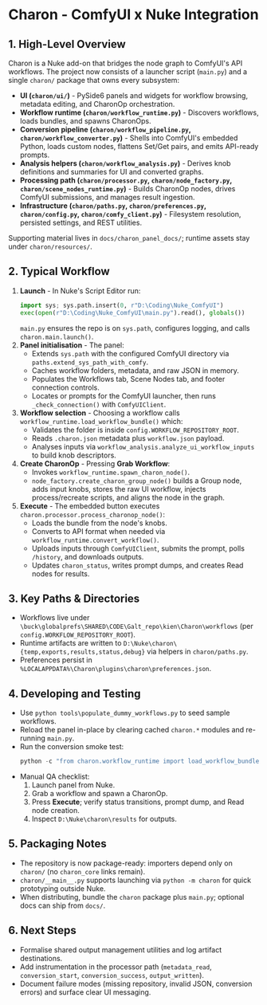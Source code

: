 # Charon - ComfyUI x Nuke Integration

## 1. High-Level Overview
Charon is a Nuke add-on that bridges the node graph to ComfyUI's API workflows. The project now consists of a launcher script (`main.py`) and a single `charon/` package that owns every subsystem:

- **UI (`charon/ui/`)** - PySide6 panels and widgets for workflow browsing, metadata editing, and CharonOp orchestration.
- **Workflow runtime (`charon/workflow_runtime.py`)** - Discovers workflows, loads bundles, and spawns CharonOps.
- **Conversion pipeline (`charon/workflow_pipeline.py`, `charon/workflow_converter.py`)** - Shells into ComfyUI's embedded Python, loads custom nodes, flattens Set/Get pairs, and emits API-ready prompts.
- **Analysis helpers (`charon/workflow_analysis.py`)** - Derives knob definitions and summaries for UI and converted graphs.
- **Processing path (`charon/processor.py`, `charon/node_factory.py`, `charon/scene_nodes_runtime.py`)** - Builds CharonOp nodes, drives ComfyUI submissions, and manages result ingestion.
- **Infrastructure (`charon/paths.py`, `charon/preferences.py`, `charon/config.py`, `charon/comfy_client.py`)** - Filesystem resolution, persisted settings, and REST utilities.

Supporting material lives in `docs/charon_panel_docs/`; runtime assets stay under `charon/resources/`.

## 2. Typical Workflow
1. **Launch** - In Nuke's Script Editor run:
   ```python
   import sys; sys.path.insert(0, r"D:\Coding\Nuke_ComfyUI")
   exec(open(r"D:\Coding\Nuke_ComfyUI\main.py").read(), globals())
   ```
   `main.py` ensures the repo is on `sys.path`, configures logging, and calls `charon.main.launch()`.
2. **Panel initialisation** - The panel:
   - Extends `sys.path` with the configured ComfyUI directory via `paths.extend_sys_path_with_comfy`.
   - Caches workflow folders, metadata, and raw JSON in memory.
   - Populates the Workflows tab, Scene Nodes tab, and footer connection controls.
   - Locates or prompts for the ComfyUI launcher, then runs `_check_connection()` with `ComfyUIClient`.
3. **Workflow selection** - Choosing a workflow calls `workflow_runtime.load_workflow_bundle()` which:
   - Validates the folder is inside `config.WORKFLOW_REPOSITORY_ROOT`.
   - Reads `.charon.json` metadata plus `workflow.json` payload.
   - Analyses inputs via `workflow_analysis.analyze_ui_workflow_inputs` to build knob descriptors.
4. **Create CharonOp** - Pressing **Grab Workflow**:
   - Invokes `workflow_runtime.spawn_charon_node()`.
   - `node_factory.create_charon_group_node()` builds a Group node, adds input knobs, stores the raw UI workflow, injects process/recreate scripts, and aligns the node in the graph.
5. **Execute** - The embedded button executes `charon.processor.process_charonop_node()`:
   - Loads the bundle from the node's knobs.
   - Converts to API format when needed via `workflow_runtime.convert_workflow()`.
   - Uploads inputs through `ComfyUIClient`, submits the prompt, polls `/history`, and downloads outputs.
   - Updates `charon_status`, writes prompt dumps, and creates Read nodes for results.

## 3. Key Paths & Directories
- Workflows live under `\buck\globalprefs\SHARED\CODE\Galt_repo\kien\Charon\workflows` (per `config.WORKFLOW_REPOSITORY_ROOT`).
- Runtime artifacts are written to `D:\Nuke\charon\{temp,exports,results,status,debug}` via helpers in `charon/paths.py`.
- Preferences persist in `%LOCALAPPDATA%\Charon\plugins\charon\preferences.json`.

## 4. Developing and Testing
- Use `python tools\populate_dummy_workflows.py` to seed sample workflows.
- Reload the panel in-place by clearing cached `charon.*` modules and re-running `main.py`.
- Run the conversion smoke test:
  ```powershell
  python -c "from charon.workflow_runtime import load_workflow_bundle, convert_workflow;  bundle = load_workflow_bundle(r'workflows\rgb2x_albedo_GET');  convert_workflow(bundle['workflow'], comfy_path=r'D:\ComfyUI_windows_portable_nvidia\ComfyUI_windows_portable\run_nvidia_gpu.bat')"
  ```
- Manual QA checklist:
  1. Launch panel from Nuke.
  2. Grab a workflow and spawn a CharonOp.
  3. Press **Execute**; verify status transitions, prompt dump, and Read node creation.
  4. Inspect `D:\Nuke\charon\results` for outputs.

## 5. Packaging Notes
- The repository is now package-ready: importers depend only on `charon/` (no `charon_core` links remain).
- `charon/__main__.py` supports launching via `python -m charon` for quick prototyping outside Nuke.
- When distributing, bundle the `charon` package plus `main.py`; optional docs can ship from `docs/`.

## 6. Next Steps
- Formalise shared output management utilities and log artifact destinations.
- Add instrumentation in the processor path (`metadata_read`, `conversion_start`, `conversion_success`, `output_written`).
- Document failure modes (missing repository, invalid JSON, conversion errors) and surface clear UI messaging.
